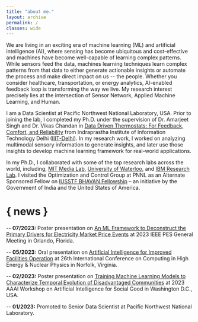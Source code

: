 ```yaml
---
title: "about me."
layout: archive
permalink: /
classes: wide
---
```


We are living in an exciting era of machine learning (ML) and artificial intelligence (AI), where sensing has become ubiquitous and cost-effective and machines have become well-capable of learning complex patterns. While sensors feed the data, machines learning techniques learn complex patterns from that data to either generate actionable insights or automate the process and make direct impact on us -- the people. Whether you consider healthcare, transportation, or energy analytics, AI-enabled feedback loop is transforming the way we live. My research interest precisely lies at the intersection of Sensor Network, Applied Machine Learning, and Human. 

I am a Data Scientist at Pacific Northwest National Laboratory, USA. Prior to joining the lab, I completed my Ph.D. under the supervision of Dr. Amarjeet Singh and Dr. Vikas Chandan in [Data Driven Thermostats: For Feedback, Comfort, and Reliability](https://repository.iiitd.edu.in/xmlui/handle/123456789/795) from Indraprastha Institute of Information Technology Delhi ([IIIT-Delhi](https://www.iiitd.ac.in/)). In my research work, I worked on analyzing multimodal sensory information to generate insights, and later use those insights to develop machine learning framework for real-world applications.

In my Ph.D., I collaborated with some of the top research labs across the world, including, [MIT Media Lab](https://www.media.mit.edu/), [University of Waterloo](https://uwaterloo.ca/), and [IBM Research Lab](https://research.ibm.com/labs/india). I visited the Optimization and Control Group at PNNL as an Alternate Sponsored Fellow on [IUSSTF BHAVAN Fellowship](https://iusstf.org/building-energy-efficiency-higher-advanced-network-fellowship) – an initiative by the Government of India and the United States of America. 

# { news }
-- **07/2023:** Poster presentation <i class="fas fa-play-circle"></i> on <u>An ML Framework to Deconstruct the Primary Drivers for Electricity Market Price Events</u> at 2023 IEEE PES General Meeting in Orlando, Florida. 

-- **05/2023:** Oral presentation <i class="fas fa-bookmark"></i> on <u>Artificial Intelligence for Improved Facilities Operation</u> at 26th International Conference on Computing in High Energy & Nuclear Physics in Norfolk, Virginia. 

-- **02/2023:** Poster presentation <i class="fas fa-play-circle"></i> on <u>Training Machine Learning Models to Characterize Temporal Evolution of Disadvantaged Communities</u> at 2023 AAAI Workshop on Artificial Intelligence for Social Good in Washington D.C., USA. 

-- **01/2023:** Promoted <i class="fas fa-award"></i> to Senior Data Scientist at Pacific Northwest National Laboratory.